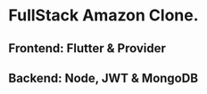 # FullStack Amazon Clone.

## Frontend: Flutter & Provider 
## Backend: Node, JWT & MongoDB 
  
 
 
 
